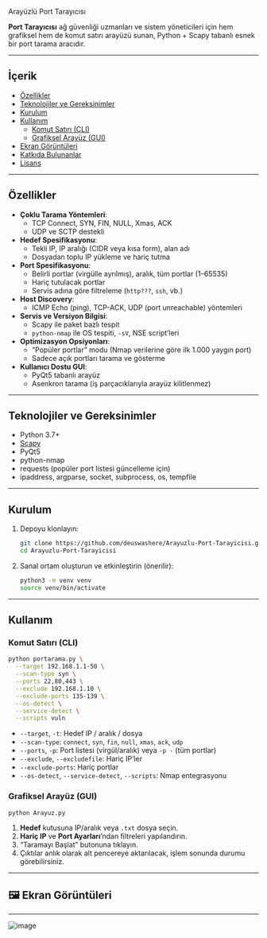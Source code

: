 Arayüzlü Port Tarayıcısı

**Port Tarayıcısı** ağ güvenliği uzmanları ve sistem yöneticileri için hem grafiksel hem de komut satırı arayüzü sunan, Python + Scapy tabanlı esnek bir port tarama aracıdır.

---

##  İçerik

- [Özellikler](#özellikler)
- [Teknolojiler ve Gereksinimler](#teknolojiler-ve-gereksinimler)
- [Kurulum](#kurulum)
- [Kullanım](#kullanım)
  - [Komut Satırı (CLI)](#komut-satırı-cli)
  - [Grafiksel Arayüz (GUI)](#grafiksel-arayüz-gui)
- [Ekran Görüntüleri](#ekran-görüntüleri)
- [Katkıda Bulunanlar](#katkıda-bulunanlar)
- [Lisans](#lisans)

---

##  Özellikler

- **Çoklu Tarama Yöntemleri**:
  - TCP Connect, SYN, FIN, NULL, Xmas, ACK
  - UDP ve SCTP destekli
- **Hedef Spesifikasyonu**:
  - Tekli IP, IP aralığı (CIDR veya kısa form), alan adı
  - Dosyadan toplu IP yükleme ve hariç tutma
- **Port Spesifikasyonu**:
  - Belirli portlar (virgülle ayrılmış), aralık, tüm portlar (1–65535)
  - Hariç tutulacak portlar
  - Servis adına göre filtreleme (`http???`, `ssh`, vb.)
- **Host Discovery**:
  - ICMP Echo (ping), TCP-ACK, UDP (port unreachable) yöntemleri
- **Servis ve Versiyon Bilgisi**:
  - Scapy ile paket bazlı tespit
  - `python-nmap` ile OS tespiti, `-sV`, NSE script’leri
- **Optimizasyon Opsiyonları**:
  - “Popüler portlar” modu (Nmap verilerine göre ilk 1.000 yaygın port)
  - Sadece açık portları tarama ve gösterme
- **Kullanıcı Dostu GUI**:
  - PyQt5 tabanlı arayüz
  - Asenkron tarama (iş parçacıklarıyla arayüz kilitlenmez)

---

##  Teknolojiler ve Gereksinimler

- Python 3.7+
- [Scapy](https://scapy.net/)
- PyQt5
- python-nmap
- requests (popüler port listesi güncelleme için)
- ipaddress, argparse, socket, subprocess, os, tempfile

---

##  Kurulum

1. Depoyu klonlayın:

   ```bash
   git clone https://github.com/deuswashere/Arayuzlu-Port-Tarayicisi.git
   cd Arayuzlu-Port-Tarayicisi
   ```

2. Sanal ortam oluşturun ve etkinleştirin (önerilir):

   ```bash
   python3 -m venv venv
   source venv/bin/activate
   ```

---

##  Kullanım

### Komut Satırı (CLI)

```bash
python portarama.py \
  --target 192.168.1.1-50 \
  --scan-type syn \
  --ports 22,80,443 \
  --exclude 192.168.1.10 \
  --exclude-ports 135-139 \
  --os-detect \
  --service-detect \
  --scripts vuln
```

- `--target`, `-t`: Hedef IP / aralık / dosya
- `--scan-type`: `connect`, `syn`, `fin`, `null`, `xmas`, `ack`, `udp`
- `--ports`, `-p`: Port listesi (virgül/aralık) veya `-p -` (tüm portlar)
- `--exclude`, `--excludefile`: Hariç IP’ler
- `--exclude-ports`: Hariç portlar
- `--os-detect`, `--service-detect`, `--scripts`: Nmap entegrasyonu

### Grafiksel Arayüz (GUI)

```bash
python Arayuz.py
```

1. **Hedef** kutusuna IP/aralık veya `.txt` dosya seçin.
2. **Hariç IP** ve **Port Ayarları**’ndan filtreleri yapılandırın.
3. “Taramayı Başlat” butonuna tıklayın.
4. Çıktılar anlık olarak alt pencereye aktarılacak, işlem sonunda durumu görebilirsiniz.

---

## 🖼 Ekran Görüntüleri



---

![image](https://github.com/user-attachments/assets/d152b9dd-33c8-4119-9b68-4b15bf1333c2)




